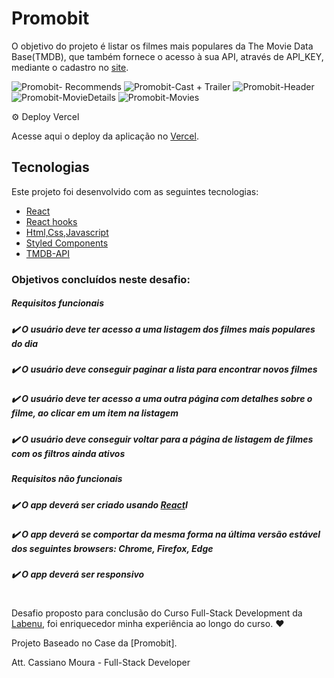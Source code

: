 
# Promobit


O objetivo do projeto é listar os filmes mais populares da The Movie Data Base(TMDB), que também fornece o acesso à sua API,  através de API_KEY, mediante o cadastro no [site](https://www.themoviedb.org/documentation/api).


![Promobit- Recommends](https://user-images.githubusercontent.com/86990508/163724278-d0f81fc6-65d2-488e-83ea-5b5d9e5ce818.png)
![Promobit-Cast + Trailer](https://user-images.githubusercontent.com/86990508/163724281-08ce798b-f551-48af-a926-c6b87740ff24.png)
![Promobit-Header](https://user-images.githubusercontent.com/86990508/163724284-82bb675c-5946-48a4-b688-d66df3b427f1.png)
![Promobit-MovieDetails](https://user-images.githubusercontent.com/86990508/163724287-cf79bd8a-7095-46d3-9519-136443383259.png)
![Promobit-Movies](https://user-images.githubusercontent.com/86990508/163724288-9971f4ff-ac91-4e84-b475-4d65d735a97b.png)


⚙️ Deploy Vercel

Acesse aqui o deploy da aplicação no [Vercel](https://promobit-case1.vercel.app/).


##  Tecnologias

Este projeto foi desenvolvido com as seguintes tecnologias:
- [React](https://reactjs.org)
- [React hooks](https://reactjs.org/docs/hooks-intro.html)
- [Html,Css,Javascript](https://www.w3schools.com/)
- [Styled Components](https://styled-components.com/)
- [TMDB-API](https://developers.themoviedb.org/3/getting-started/introduction)



### Objetivos concluídos neste desafio: 

#####  Requisitos funcionais
   ##### ✔️ O usuário deve ter acesso a uma listagem dos filmes mais populares do dia
   ##### ✔️ O usuário deve conseguir paginar a lista para encontrar novos filmes
   ##### ✔️ O usuário deve ter acesso a uma outra página com detalhes sobre o filme, ao clicar em um item na listagem
  ##### ✔️ O usuário deve conseguir voltar para a página de listagem de filmes com os filtros ainda ativos
 #####  Requisitos não funcionais
  ##### ✔️ O app deverá ser criado usando [React](https://reactjs.org/)I
  ##### ✔️ O app deverá se comportar da mesma forma na última versão estável dos seguintes browsers: Chrome, Firefox, Edge
  ##### ✔️ O app deverá ser responsivo
 
#
 Desafio proposto para conclusão do Curso Full-Stack Development da [Labenu](https://www.labenu.com.br/), foi enriquecedor minha experiência ao longo do curso. ♥
 

Projeto Baseado no Case da [Promobit]. 

Att. Cassiano Moura - Full-Stack Developer
